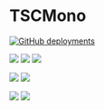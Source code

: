 # TSCMono
[![GitHub deployments](https://img.shields.io/github/deployments/sabinmarcu/tscmono/github-pages?label=github%20pages)]()

[![](https://img.shields.io/github/license/sabinmarcu/tscmono)]() 
[![](https://img.shields.io/github/languages/count/sabinmarcu/tscmono)]()
[![](https://img.shields.io/badge/developed%20with-Yarn%202-blue)](https://github.com/yarnpkg/berry)


[![](https://img.shields.io/github/last-commit/sabinmarcu/tscmono?label=last%20prod%20commit)]()
[![](https://img.shields.io/github/last-commit/sabinmarcu/tscmono/staging?label=last%20staging%20commit)]()

[![](https://img.shields.io/github/workflow/status/sabinmarcu/tscmono/Publishing)]()
[![](https://img.shields.io/github/workflow/status/sabinmarcu/tscmono/Publishing%20Nightly)]()
